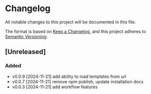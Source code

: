 # Changelog

All notable changes to this project will be documented in this file.

The format is based on [Keep a Changelog](https://keepachangelog.com/en/1.1.0/),
and this project adheres to [Semantic Versioning](https://semver.org/spec/v2.0.0.html).

## [Unreleased]

### Added

- v0.0.9 [2024-11-21] add ability to load templates from url
- v0.0.7 [2024-11-21] remove npm publish, update installation docs
- v0.0.3 [2024-11-21] add workflow features
